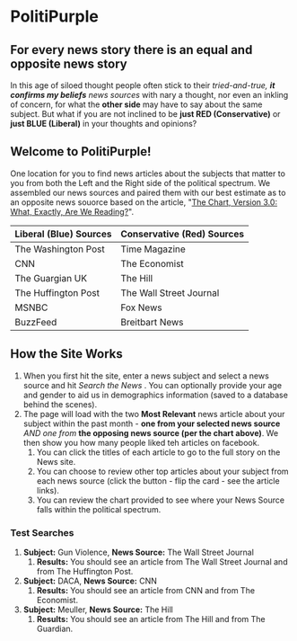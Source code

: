 # PolitiPurple 
## For every news story there is an equal and opposite news story

In this age of siloed thought people often stick to their _tried-and-true, **it confirms my beliefs** news sources_ with nary a thought, nor even an inkling of concern, for what the **other side** may have to say about the same subject.  But what if you are not inclined to be **just RED (Conservative)** or **just BLUE (Liberal)** in your thoughts and opinions?  

## Welcome to PolitiPurple!

One location for you to find news articles about the subjects that matter to you from both the Left and the Right side of the political spectrum.  We assembled our news sources and paired them with our best estimate as to an opposite news souorce based on the article, "[The Chart, Version 3.0: What, Exactly, Are We Reading?](https://www.allgeneralizationsarefalse.com/the-chart-version-3-0-what-exactly-are-we-reading/)".

Liberal (Blue) Sources | Conservative (Red) Sources
-------- | ---------
The Washington Post | Time Magazine
CNN | The Economist
The Guargian UK | The Hill
The Huffington Post | The Wall Street Journal
MSNBC | Fox News
BuzzFeed | Breitbart News

## How the Site Works

1. When you first hit the site, enter a news subject and select a news source and hit _Search the News_ .  You can optionally provide your age and gender to aid us in demographics information (saved to a database behind the scenes).
1. The page will load with the two **Most Relevant** news article about your subject within the past month  - **one from your selected news source** _AND one from_ **the opposing news source (per the chart above)**.  We then show you how many people liked teh articles on facebook.
   1.  You can click the titles of each article to go to the full story on the News site.
   1. You can choose to review other top articles about your subject from each news source (click the button - flip the card - see the article links).
   1. You can review the chart provided to see where your News Source falls within the political spectrum.

### Test Searches

1. **Subject:** Gun Violence, **News Source:** The Wall Street Journal
    1. **Results:**  You should see an article from The Wall Street Journal and from The Huffington Post.
1. **Subject:** DACA, **News Source:** CNN
    1. **Results:**  You should see an article from CNN and from The Economist.
 1. **Subject:** Meuller, **News Source:** The Hill
    1. **Results:**  You should see an article from The Hill and from The Guardian.   
    
    
    
